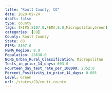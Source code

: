 ```yaml
---
title: "Routt County, CO"
date: 2020-09-24
draft: false
type: county
tags: [FIPS:8107.0,FEMA:8.0,Micropolitan,Green]
categories: [CO]
County: Routt County
State: CO
FIPS: 8107.0
FEMA_Region: 8.0
Population: 25638.0
NCHS_Urban_Rural_Classification: Micropolitan
Tests_in_prior_14_days: 603.0
Fourteen_day_test_rate_per_100000: 2352.0
Percent_Positivity_in_prior_14_days: 0.005
Level: Green
url: /states/CO/routt-county
---
```



